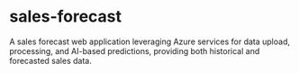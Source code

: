 # sales-forecast
A sales forecast web application leveraging Azure services for data upload, processing, and AI-based predictions, providing both historical and forecasted sales data.
